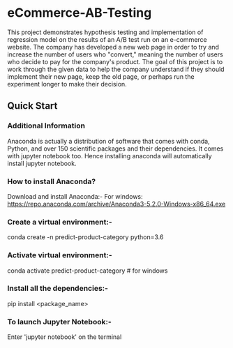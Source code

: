 # eCommerce-AB-Testing
This project demonstrates hypothesis testing and implementation of regression model on the results of an A/B test run on an e-commerce website. The company has developed a new web page in order to try and increase the number of users who "convert," meaning the number of users who decide to pay for the company's product. The goal of this project is to work through the given data to help the company understand if they should implement their new page, keep the old page, or perhaps run the experiment longer to make their decision.

## Quick Start

### Additional Information
Anaconda is actually a distribution of software that comes with conda, Python, and over 150 scientific packages and their dependencies. It comes with jupyter notebook too. Hence installing anaconda will automatically install jupyter notebook.

### How to install Anaconda?

Download and install Anaconda:-
For windows: https://repo.anaconda.com/archive/Anaconda3-5.2.0-Windows-x86_64.exe

### Create a virtual environment:-
conda create -n predict-product-category python=3.6

### Activate virtual environment:-
conda activate predict-product-category # for windows

### Install all the dependencies:-
pip install <package_name>

### To launch Jupyter Notebook:-
Enter 'jupyter notebook' on the terminal

